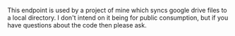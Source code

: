 This endpoint is used by a project of mine which syncs google drive files to a
local directory. I don't intend on it being for public consumption, but if you
have questions about the code then please ask.
